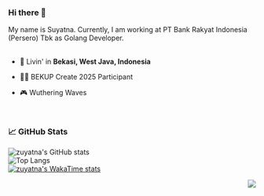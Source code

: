 ### Hi there 👋

My name is Suyatna. Currently, I am working at PT Bank Rakyat Indonesia (Persero) Tbk as Golang Developer.
<br/>
<br/>


- 🗼 Livin' in **Bekasi, West Java, Indonesia**

- 👨‍💻 BEKUP Create 2025 Participant

- 🎮 Wuthering Waves


<br/>

### 📈 GitHub Stats

![zuyatna's GitHub stats](https://github-readme-stats.vercel.app/api?username=zuyatna&show_icons=true&theme=default)<br/>
![Top Langs](https://github-readme-stats.vercel.app/api/top-langs/?username=zuyatna&layout=compact)<br/>
[![zuyatna's WakaTime stats](https://github-readme-stats.vercel.app/api/wakatime?username=@zuyatna&layout=compact&langs_count=8)](https://github.com/anuraghazra/github-readme-stats)<br/>

<img src="https://komarev.com/ghpvc/?username=zuyatna&color=blue&style=flat-square&label=visitors" align="right" />
